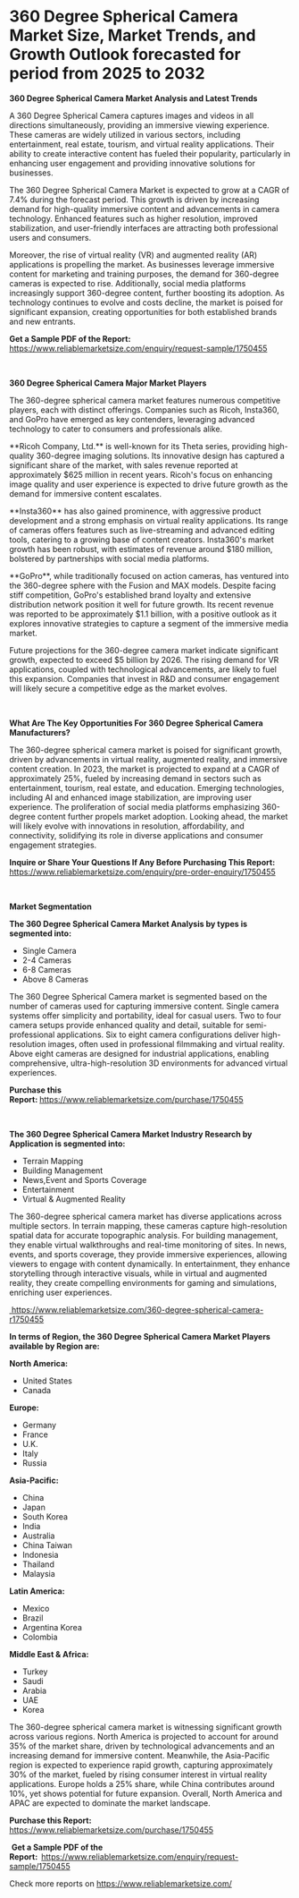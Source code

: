 <p><h1>360 Degree Spherical Camera Market Size, Market Trends, and Growth Outlook forecasted for period from 2025 to 2032</h1></p><p><strong>360 Degree Spherical Camera Market Analysis and Latest Trends</strong></p>
<p><p>A 360 Degree Spherical Camera captures images and videos in all directions simultaneously, providing an immersive viewing experience. These cameras are widely utilized in various sectors, including entertainment, real estate, tourism, and virtual reality applications. Their ability to create interactive content has fueled their popularity, particularly in enhancing user engagement and providing innovative solutions for businesses.</p><p>The 360 Degree Spherical Camera Market is expected to grow at a CAGR of 7.4% during the forecast period. This growth is driven by increasing demand for high-quality immersive content and advancements in camera technology. Enhanced features such as higher resolution, improved stabilization, and user-friendly interfaces are attracting both professional users and consumers.</p><p>Moreover, the rise of virtual reality (VR) and augmented reality (AR) applications is propelling the market. As businesses leverage immersive content for marketing and training purposes, the demand for 360-degree cameras is expected to rise. Additionally, social media platforms increasingly support 360-degree content, further boosting its adoption. As technology continues to evolve and costs decline, the market is poised for significant expansion, creating opportunities for both established brands and new entrants.</p></p>
<p><strong>Get a Sample PDF of the Report:&nbsp;</strong> <a href="https://www.reliablemarketsize.com/enquiry/request-sample/1750455?utm_campaign=2314&utm_medium=2&utm_source=Github&utm_content=ia&utm_term=10042025&utm_id=360-degree-spherical-camera">https://www.reliablemarketsize.com/enquiry/request-sample/1750455</a></p>
<p>&nbsp;</p>
<p><strong>360 Degree Spherical Camera Major Market Players</strong></p>
<p><p>The 360-degree spherical camera market features numerous competitive players, each with distinct offerings. Companies such as Ricoh, Insta360, and GoPro have emerged as key contenders, leveraging advanced technology to cater to consumers and professionals alike.</p><p>**Ricoh Company, Ltd.** is well-known for its Theta series, providing high-quality 360-degree imaging solutions. Its innovative design has captured a significant share of the market, with sales revenue reported at approximately $625 million in recent years. Ricoh's focus on enhancing image quality and user experience is expected to drive future growth as the demand for immersive content escalates.</p><p>**Insta360** has also gained prominence, with aggressive product development and a strong emphasis on virtual reality applications. Its range of cameras offers features such as live-streaming and advanced editing tools, catering to a growing base of content creators. Insta360's market growth has been robust, with estimates of revenue around $180 million, bolstered by partnerships with social media platforms.</p><p>**GoPro**, while traditionally focused on action cameras, has ventured into the 360-degree sphere with the Fusion and MAX models. Despite facing stiff competition, GoPro's established brand loyalty and extensive distribution network position it well for future growth. Its recent revenue was reported to be approximately $1.1 billion, with a positive outlook as it explores innovative strategies to capture a segment of the immersive media market.</p><p>Future projections for the 360-degree camera market indicate significant growth, expected to exceed $5 billion by 2026. The rising demand for VR applications, coupled with technological advancements, are likely to fuel this expansion. Companies that invest in R&D and consumer engagement will likely secure a competitive edge as the market evolves.</p></p>
<p>&nbsp;</p>
<p><strong>What Are The Key Opportunities For 360 Degree Spherical Camera Manufacturers?</strong></p>
<p><p>The 360-degree spherical camera market is poised for significant growth, driven by advancements in virtual reality, augmented reality, and immersive content creation. In 2023, the market is projected to expand at a CAGR of approximately 25%, fueled by increasing demand in sectors such as entertainment, tourism, real estate, and education. Emerging technologies, including AI and enhanced image stabilization, are improving user experience. The proliferation of social media platforms emphasizing 360-degree content further propels market adoption. Looking ahead, the market will likely evolve with innovations in resolution, affordability, and connectivity, solidifying its role in diverse applications and consumer engagement strategies.</p></p>
<p><strong>Inquire or Share Your Questions If Any Before Purchasing This Report:</strong> <a href="https://www.reliablemarketsize.com/enquiry/pre-order-enquiry/1750455?utm_campaign=2314&utm_medium=2&utm_source=Github&utm_content=ia&utm_term=10042025&utm_id=360-degree-spherical-camera">https://www.reliablemarketsize.com/enquiry/pre-order-enquiry/1750455</a></p>
<p>&nbsp;</p>
<p><strong>Market Segmentation</strong></p>
<p><strong>The 360 Degree Spherical Camera Market Analysis by types is segmented into:</strong></p>
<p><ul><li>Single Camera</li><li>2-4 Cameras</li><li>6-8 Cameras</li><li>Above 8 Cameras</li></ul></p>
<p><p>The 360 Degree Spherical Camera market is segmented based on the number of cameras used for capturing immersive content. Single camera systems offer simplicity and portability, ideal for casual users. Two to four camera setups provide enhanced quality and detail, suitable for semi-professional applications. Six to eight camera configurations deliver high-resolution images, often used in professional filmmaking and virtual reality. Above eight cameras are designed for industrial applications, enabling comprehensive, ultra-high-resolution 3D environments for advanced virtual experiences.</p></p>
<p><strong>Purchase this Report:&nbsp;</strong><a href="https://www.reliablemarketsize.com/purchase/1750455?utm_campaign=2314&utm_medium=2&utm_source=Github&utm_content=ia&utm_term=10042025&utm_id=360-degree-spherical-camera">https://www.reliablemarketsize.com/purchase/1750455</a></p>
<p>&nbsp;</p>
<p><strong>The 360 Degree Spherical Camera Market Industry Research by Application is segmented into:</strong></p>
<p><ul><li>Terrain Mapping</li><li>Building Management</li><li>News,Event and Sports Coverage</li><li>Entertainment</li><li>Virtual & Augmented Reality</li></ul></p>
<p><p>The 360-degree spherical camera market has diverse applications across multiple sectors. In terrain mapping, these cameras capture high-resolution spatial data for accurate topographic analysis. For building management, they enable virtual walkthroughs and real-time monitoring of sites. In news, events, and sports coverage, they provide immersive experiences, allowing viewers to engage with content dynamically. In entertainment, they enhance storytelling through interactive visuals, while in virtual and augmented reality, they create compelling environments for gaming and simulations, enriching user experiences.</p></p>
<p><a href="https://www.reliablemarketsize.com/360-degree-spherical-camera-r1750455?utm_campaign=2314&utm_medium=2&utm_source=Github&utm_content=ia&utm_term=10042025&utm_id=360-degree-spherical-camera">&nbsp;https://www.reliablemarketsize.com/360-degree-spherical-camera-r1750455</a></p>
<p><strong>In terms of Region, the 360 Degree Spherical Camera Market Players available by Region are:</strong></p>
<p>
    <p> <strong> North America: </strong>
        <ul>
            <li>United States</li>
            <li>Canada</li>
        </ul>
        </p> 
    <p> <strong> Europe: </strong>
        <ul>
            <li>Germany</li>
            <li>France</li>
            <li>U.K.</li>
            <li>Italy</li>
            <li>Russia</li>
        </ul>
        </p> 
    <p> <strong> Asia-Pacific: </strong>
        <ul>
            <li>China</li>
            <li>Japan</li>
            <li>South Korea</li>
            <li>India</li>
            <li>Australia</li>
            <li>China Taiwan</li>
            <li>Indonesia</li>
            <li>Thailand</li>
            <li>Malaysia</li>
        </ul>
        </p> 
    <p> <strong> Latin America: </strong>
        <ul>
            <li>Mexico</li>
            <li>Brazil</li>
            <li>Argentina Korea</li>
            <li>Colombia</li>
        </ul>
        </p> 
    <p> <strong> Middle East & Africa: </strong>
        <ul>
            <li>Turkey</li>
            <li>Saudi</li>
            <li>Arabia</li>
            <li>UAE</li>
            <li>Korea</li>
        </ul>
    </p>
    </p>
<p><p>The 360-degree spherical camera market is witnessing significant growth across various regions. North America is projected to account for around 35% of the market share, driven by technological advancements and an increasing demand for immersive content. Meanwhile, the Asia-Pacific region is expected to experience rapid growth, capturing approximately 30% of the market, fueled by rising consumer interest in virtual reality applications. Europe holds a 25% share, while China contributes around 10%, yet shows potential for future expansion. Overall, North America and APAC are expected to dominate the market landscape.</p></p>
<p><strong>Purchase this Report: </strong><a href="https://www.reliablemarketsize.com/purchase/1750455?utm_campaign=2314&utm_medium=2&utm_source=Github&utm_content=ia&utm_term=10042025&utm_id=360-degree-spherical-camera">https://www.reliablemarketsize.com/purchase/1750455</a></p>
<p>&nbsp;<strong>Get a Sample PDF of the Report:&nbsp;&nbsp;</strong><a href="https://www.reliablemarketsize.com/enquiry/request-sample/1750455?utm_campaign=2314&utm_medium=2&utm_source=Github&utm_content=ia&utm_term=10042025&utm_id=360-degree-spherical-camera">https://www.reliablemarketsize.com/enquiry/request-sample/1750455</a></p>
<p><strong></strong></p>
<p>Check more reports on <a href="https://www.reliablemarketsize.com/?utm_campaign=2314&utm_medium=2&utm_source=Github&utm_content=ia&utm_term=10042025&utm_id=360-degree-spherical-camera">https://www.reliablemarketsize.com/</a></p>